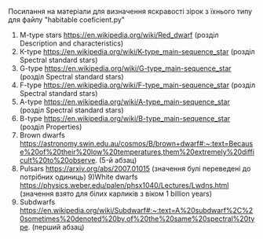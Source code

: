 Посилання на матеріали для визначення яскравості зірок з їхнього типу для файлу "habitable coeficient.py"

1) M-type stars https://en.wikipedia.org/wiki/Red_dwarf  (розділ Description and characteristics)
2) К-type https://en.wikipedia.org/wiki/K-type_main-sequence_star (розділ Spectral standard stars)
3) G-type https://en.wikipedia.org/wiki/G-type_main-sequence_star (розділ Spectral standard stars)
4) F-type https://en.wikipedia.org/wiki/F-type_main-sequence_star (розділ Spectral standard stars)
5) A-type https://en.wikipedia.org/wiki/A-type_main-sequence_star (розділ Spectral standard stars)
6) B-type https://en.wikipedia.org/wiki/B-type_main-sequence_star (розділ Properties)
7) Brown dwarfs https://astronomy.swin.edu.au/cosmos/B/brown+dwarf#:~:text=Because%20of%20their%20low%20temperatures,them%20extremely%20difficult%20to%20observe.    (5-й абзац)
8) Pulsars https://arxiv.org/abs/2007.01015 (значення булі переведені до потрібних одиниць)
9)White dwarfs https://physics.weber.edu/palen/phsx1040/Lectures/Lwdns.html (значення взято для білих карликів з віком 1 billion years)
10) Subdwarfs https://en.wikipedia.org/wiki/Subdwarf#:~:text=A%20subdwarf%2C%20sometimes%20denoted%20by,of%20the%20same%20spectral%20type. (перший абзац)
